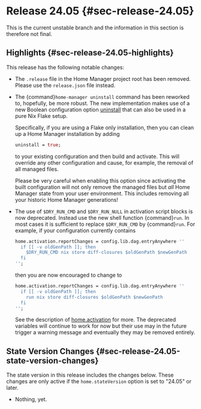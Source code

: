 # Release 24.05 {#sec-release-24.05}

This is the current unstable branch and the information in this section
is therefore not final.

## Highlights {#sec-release-24.05-highlights}

This release has the following notable changes:

-   The `.release` file in the Home Manager project root has been
    removed. Please use the `release.json` file instead.

- The {command}`home-manager uninstall` command has been reworked to,
  hopefully, be more robust. The new implementation makes use of a new
  Boolean configuration option [uninstall](#opt-uninstall) that can
  also be used in a pure Nix Flake setup.

  Specifically, if you are using a Flake only installation, then you
  can clean up a Home Manager installation by adding

  ``` nix
  uninstall = true;
  ```

  to your existing configuration and then build and activate. This
  will override any other configuration and cause, for example, the
  removal of all managed files.

  Please be very careful when enabling this option since activating
  the built configuration will not only remove the managed files but
  _all_ Home Manager state from your user environment. This includes
  removing all your historic Home Manager generations!

- The use of `$DRY_RUN_CMD` and `$DRY_RUN_NULL` in activation script
  blocks is now deprecated. Instead use the new shell function
  {command}`run`. In most cases it is sufficient to replace
  `$DRY_RUN_CMD` by {command}`run`. For example, if your configuration
  currently contains

  ```nix
  home.activation.reportChanges = config.lib.dag.entryAnywhere ''
    if [[ -v oldGenPath ]]; then
      $DRY_RUN_CMD nix store diff-closures $oldGenPath $newGenPath
    fi
  '';
  ```

  then you are now encouraged to change to

  ```nix
  home.activation.reportChanges = config.lib.dag.entryAnywhere ''
    if [[ -v oldGenPath ]]; then
      run nix store diff-closures $oldGenPath $newGenPath
    fi
  '';
  ```

  See the description of [home.activation](#opt-home.activation) for
  more. The deprecated variables will continue to work for now but
  their use may in the future trigger a warning message and eventually
  they may be removed entirely.

## State Version Changes {#sec-release-24.05-state-version-changes}

The state version in this release includes the changes below. These
changes are only active if the `home.stateVersion` option is set to
\"24.05\" or later.

-   Nothing, yet.
